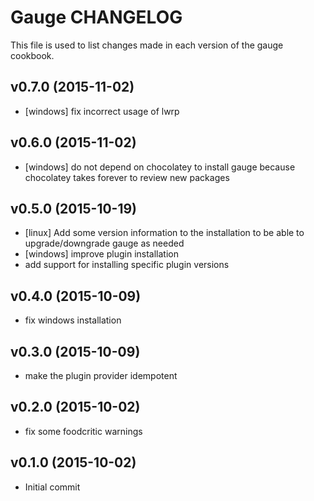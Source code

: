 Gauge CHANGELOG
===============

This file is used to list changes made in each version of the gauge cookbook.

v0.7.0 (2015-11-02)
-------------------
* [windows] fix incorrect usage of lwrp

v0.6.0 (2015-11-02)
-------------------
* [windows] do not depend on chocolatey to install gauge because chocolatey takes forever to review new packages

v0.5.0 (2015-10-19)
-------------------
* [linux] Add some version information to the installation to be able to upgrade/downgrade gauge as needed
* [windows] improve plugin installation
* add support for installing specific plugin versions

v0.4.0 (2015-10-09)
-------------------
* fix windows installation

v0.3.0 (2015-10-09)
-------------------
* make the plugin provider idempotent

v0.2.0 (2015-10-02)
-------------------
* fix some foodcritic warnings

v0.1.0 (2015-10-02)
-------------------
* Initial commit

